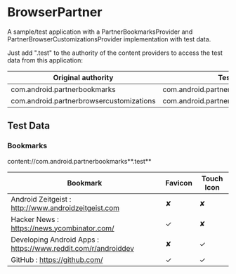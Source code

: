 # BrowserPartner

A sample/test application with a PartnerBookmarksProvider and PartnerBrowserCustomizationsProvider implementation
with test data.

Just add ".test" to the authority of the content providers to access the test data from this application:

| Original authority                       | Test authority                                |
|------------------------------------------|-----------------------------------------------|
| com.android.partnerbookmarks             | com.android.partnerbookmarks.test             |
| com.android.partnerbrowsercustomizations | com.android.partnerbrowsercustomizations.test |

## Test Data

### Bookmarks

content://com.android.partnerbookmarks**.test**

| Bookmark                                                      | Favicon | Touch Icon |
|---------------------------------------------------------------|---------|------------|
| Android Zeitgeist : http://www.androidzeitgeist.com           | ✘       | ✘          |
| Hacker News : https://news.ycombinator.com/                   | ✓       | ✘          |
| Developing Android Apps : https://www.reddit.com/r/androiddev | ✘       | ✓          |
| GitHub : https://github.com/                                  | ✓       | ✓          |

